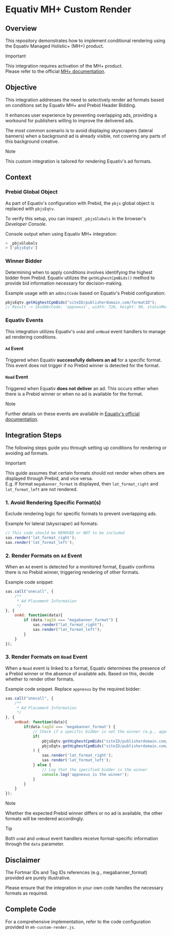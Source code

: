 # Equativ MH+ Custom Render

## Overview
This repository demonstrates how to implement conditional rendering using the Equativ Managed Holistic+ (MH+) product.

> [!IMPORTANT]
> This integration requires activation of the MH+ product.\
> Please refer to the official [MH+ documentation](https://help.smartadserver.com/s/article/Managed-Holistic).

## Objective
This integration addresses the need to selectively render ad formats based on conditions set by Equativ MH+ and Prebid Header Bidding.

It enhances user experience by preventing overlapping ads, providing a workound for publishers willing to improve the delivered ads.

The most common scenario is to avoid displaying skyscrapers (lateral banners) when a background ad is already visible, not covering any parts of this background creative.

> [!NOTE]
> This custom integration is tailored for rendering Equativ's ad formats.

## Context

### Prebid Global Object
As part of Equativ's configuration with Prebid, the `pbjs` global object is replaced with `pbjsEqtv`.

To verify this setup, you can inspect `_pbjsGlobals` in the browser's *Developer Console*.

Console output when using Equativ MH+ integration:
```javascript
> _pbjsGlobals
> ['pbjsEqtv']
```

### Winner Bidder
Determining when to apply conditions involves identifying the highest bidder from Prebid. Equativ utilizes the `getHighestCpmBids()` method to provide bid information necessary for decision-making.

Example usage with an `adUnitCode` based on Equativ's Prebid configuration:

```javascript
pbjsEqtv.getHighestCpmBids("siteID/publisherdomain.com/formatID");
// Result -> {bidderCode: 'appnexus', width: 728, height: 90, statusMessage: 'Bid available', adId: '1234abcd5678', …}
```

### Equativ Events
This integration utilizes Equativ's `onAd` and `onNoad` event handlers to manage ad rendering conditions.

#### `Ad` Event
Triggered when Equativ **successfully delivers an ad** for a specific format. This event does not trigger if no Prebid winner is detected for the format.

#### `Noad` Event
Triggered when Equativ **does not deliver** an ad. This occurs either when there is a Prebid winner or when no ad is available for the format.

> [!NOTE]
> Further details on these events are available in [Equativ's official documentation](https://help.smartadserver.com/s/article/Tagging-guide-2-implementation).

## Integration Steps
The following steps guide you through setting up conditions for rendering or avoiding ad formats.

> [!IMPORTANT]
> This guide assumes that certain formats should not render when others are displayed through Prebid, and vice versa.\
> E.g. If format `megabanner_format` is displayed, then `lat_format_right` and `lat_format_left` are not rendered.

### 1. Avoid Rendering Specific Format(s)
Exclude rendering logic for specific formats to prevent overlapping ads.

Example for lateral (skyscraper) ad formats:

```javascript
// This code should be REMOVED or NOT to be included
sas.render('lat_format_right');
sas.render('lat_format_left');
```

### 2. Render Formats on `Ad` Event
When an `Ad` event is detected for a monitored format, Equativ confirms there is no Prebid winner, triggering rendering of other formats.

Example code snippet:

```javascript
sas.call("onecall", {
    /**
     * Ad Placement Information
     */
}, {
    onAd: function(data){
        if (data.tagId === "megabanner_format") {
            sas.render("lat_format_right");
            sas.render("lat_format_left");
        }
    }
});

```

### 3. Render Formats on `Noad` Event
When a `Noad` event is linked to a format, Equativ determines the presence of a Prebid winner or the absence of available ads. Based on this, decide whether to render other formats.

Example code snippet. Replace `appnexus` by the required bidder:

```javascript
sas.call("onecall", {
    /**
     * Ad Placement Information
     */
}, {
    onNoad: function(data){
        if(data.tagId === 'megabanner_format') {
            // Check if a specific bidder is not the winner (e.g., appnexus)
            if(
                pbjsEqtv.getHighestCpmBids("siteID/publisherdomain.com/" + data.formatId)[0] === undefined ||
                pbjsEqtv.getHighestCpmBids("siteID/publisherdomain.com/" + data.formatId)[0].bidderCode !== "appnexus"
            ) {
                sas.render('lat_format_right');
                sas.render('lat_format_left');
            } else {
                // Log that the specified bidder is the winner
                console.log('appnexus is the winner');
            }
        }
    }
});
```

> [!NOTE]
> Whether the expected Prebid winner differs or no ad is available, the other formats will be rendered accordingly.

> [!TIP]
> Both `onAd` and `onNoad` event handlers receive format-specific information through the `data` parameter.

## Disclaimer

The Fortmar IDs and Tag IDs references (e.g., megabanner_format) provided are purely illustrative.

Please ensure that the integration in your own code handles the necessary formats as required.

## Complete Code
For a comprehensive implementation, refer to the code configuration provided in `mh-custom-render.js`.
